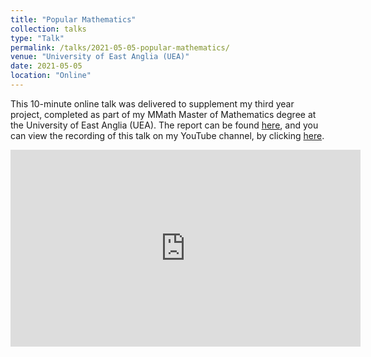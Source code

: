 ```yaml
---
title: "Popular Mathematics"
collection: talks
type: "Talk"
permalink: /talks/2021-05-05-popular-mathematics/
venue: "University of East Anglia (UEA)"
date: 2021-05-05
location: "Online"
---
```

This 10-minute online talk was delivered to supplement my third year project, completed as part of my MMath Master of Mathematics degree at the University of East Anglia (UEA). The report can be found [here](https://shayjordan.co.uk/projects/2021-05-04-popular-mathematics/), and you can view the recording of this talk on my YouTube channel, by clicking [here](https://www.youtube.com/watch?v=2bTS4xRsxnU).

<iframe width="560" height="315" src="https://www.youtube.com/embed/2bTS4xRsxnU" title="YouTube video player" frameborder="0" allow="accelerometer; autoplay; clipboard-write; encrypted-media; gyroscope; picture-in-picture; web-share" allowfullscreen></iframe>
